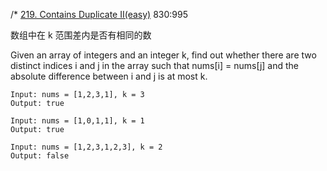 /*
[219. Contains Duplicate II(easy)](https://leetcode.com/problems/contains-duplicate-ii/description/)
830:995

数组中在 k 范围差内是否有相同的数

Given an array of integers and an integer k, find out whether there are two distinct indices i and j in the array such
that nums[i] = nums[j]
and the absolute difference between i and j is at most k.

```
Input: nums = [1,2,3,1], k = 3
Output: true

Input: nums = [1,0,1,1], k = 1
Output: true

Input: nums = [1,2,3,1,2,3], k = 2
Output: false
```